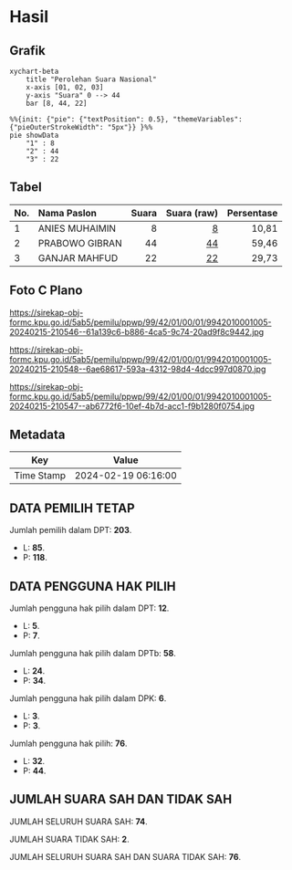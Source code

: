# Hasil

## Grafik

```mermaid
xychart-beta
    title "Perolehan Suara Nasional"
    x-axis [01, 02, 03]
    y-axis "Suara" 0 --> 44
    bar [8, 44, 22]
```

```mermaid
%%{init: {"pie": {"textPosition": 0.5}, "themeVariables": {"pieOuterStrokeWidth": "5px"}} }%%
pie showData
    "1" : 8
    "2" : 44
    "3" : 22
```

## Tabel

| No. | Nama Paslon    | Suara | Suara (raw) | Persentase |
|:--- |:-------------- | -----:| -----------:| ----------:|
| 1   | ANIES MUHAIMIN | 8     | [8][p-1]    | 10,81      |
| 2   | PRABOWO GIBRAN | 44    | [44][p-2]   | 59,46      |
| 3   | GANJAR MAHFUD  | 22    | [22][p-3]   | 29,73      |


[p-1]: https://github.com/gigit-pemilu/pemilu-2024/blob/main/pilpres/hitung-suara/sub/99-luar-negeri/sub/42-guangzhou-tiongkok/sub/01-guangzhou-tiongkok/sub/0001-guangzhou-tiongkok/sub/005-ksk-002/sub/paslon-1.txt
[p-2]: https://github.com/gigit-pemilu/pemilu-2024/blob/main/pilpres/hitung-suara/sub/99-luar-negeri/sub/42-guangzhou-tiongkok/sub/01-guangzhou-tiongkok/sub/0001-guangzhou-tiongkok/sub/005-ksk-002/sub/paslon-2.txt
[p-3]: https://github.com/gigit-pemilu/pemilu-2024/blob/main/pilpres/hitung-suara/sub/99-luar-negeri/sub/42-guangzhou-tiongkok/sub/01-guangzhou-tiongkok/sub/0001-guangzhou-tiongkok/sub/005-ksk-002/sub/paslon-3.txt

## Foto C Plano

https://sirekap-obj-formc.kpu.go.id/5ab5/pemilu/ppwp/99/42/01/00/01/9942010001005-20240215-210546--61a139c6-b886-4ca5-9c74-20ad9f8c9442.jpg

https://sirekap-obj-formc.kpu.go.id/5ab5/pemilu/ppwp/99/42/01/00/01/9942010001005-20240215-210548--6ae68617-593a-4312-98d4-4dcc997d0870.jpg

https://sirekap-obj-formc.kpu.go.id/5ab5/pemilu/ppwp/99/42/01/00/01/9942010001005-20240215-210547--ab6772f6-10ef-4b7d-acc1-f9b1280f0754.jpg


## Metadata

| Key        | Value               |
| ---------- | ------------------- |
| Time Stamp | 2024-02-19 06:16:00 |


## DATA PEMILIH TETAP

Jumlah pemilih dalam DPT: **203**.
 * L: **85**.
 * P: **118**.

## DATA PENGGUNA HAK PILIH

Jumlah pengguna hak pilih dalam DPT: **12**.
 * L: **5**.
 * P: **7**.

Jumlah pengguna hak pilih dalam DPTb: **58**.
 * L: **24**.
 * P: **34**.

Jumlah pengguna hak pilih dalam DPK: **6**.
 * L: **3**.
 * P: **3**.

Jumlah pengguna hak pilih: **76**.
 * L: **32**.
 * P: **44**.

## JUMLAH SUARA SAH DAN TIDAK SAH

JUMLAH SELURUH SUARA SAH: **74**.

JUMLAH SUARA TIDAK SAH: **2**.

JUMLAH SELURUH SUARA SAH DAN SUARA TIDAK SAH: **76**.



